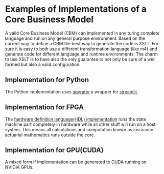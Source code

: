 # Examples of Implementations of a Core Business Model

A valid Core Business Model (CBM) can implemented in any turing complete language and run on any general purpose environment. Based on the current way to define a CBM the best way to generate the code is XSLT. For sure it is easy to both use a different transformation language (like m4) and generate code for different language and runtime environments. The charm to use XSLT is to have also the only guarantee to not only be sure of a well formed but also a valid configuration. 

## Implementation for Python

The Python implementation uses [opyrator](https://github.com/ml-tooling/opyrator) a wrapper for [streamlit](https://github.com/streamlit/streamlit).

## Implementation for FPGA

The [hardware definition language(HDL) implementation](https://github.com/DistEntArch/CoreBusiness//tree/main/Engine/examples/FPGA/README.md) runs the state machine part completely in hardware while all other stuff will run on a host system. This means all calculations and computation known as insurance actuarial mathematics runs outside the core.

## Implementation for GPU(CUDA)

A mixed form if implementation can be generated to [CUDA](https://github.com/DistEntArch/CoreBusiness//tree/main/Engine/examples/CUDA/README.md) running on NVIDIA GPUs. 
